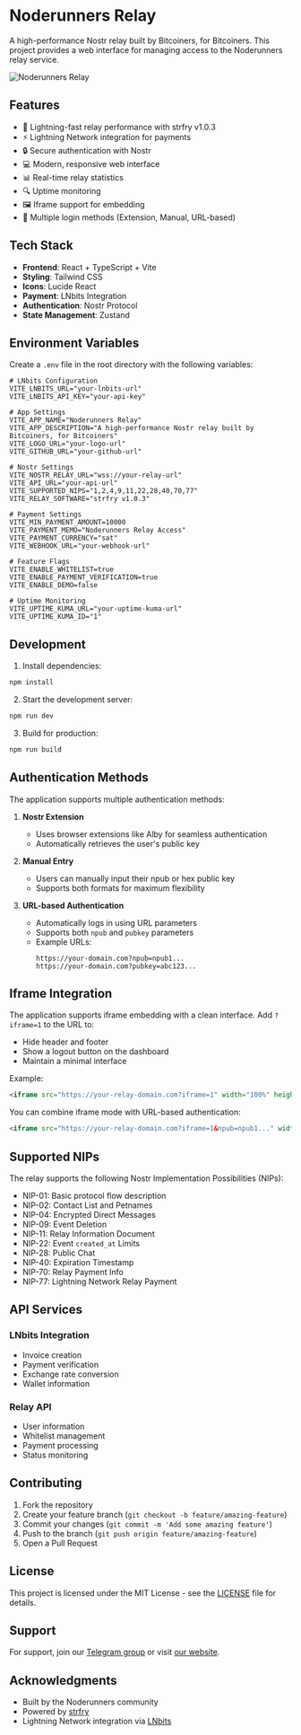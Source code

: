 # Noderunners Relay

A high-performance Nostr relay built by Bitcoiners, for Bitcoiners. This project provides a web interface for managing access to the Noderunners relay service.

![Noderunners Relay](https://cdn.azzamo.net/5cc03420a18166ef7a20b1e6b7dad240ad7d634824649643c80d74a924062258.png)

## Features

- 🚀 Lightning-fast relay performance with strfry v1.0.3
- ⚡ Lightning Network integration for payments
- 🔒 Secure authentication with Nostr
- 💻 Modern, responsive web interface
- 📊 Real-time relay statistics
- 🔍 Uptime monitoring
- 🖼️ Iframe support for embedding
- 🔑 Multiple login methods (Extension, Manual, URL-based)

## Tech Stack

- **Frontend**: React + TypeScript + Vite
- **Styling**: Tailwind CSS
- **Icons**: Lucide React
- **Payment**: LNbits Integration
- **Authentication**: Nostr Protocol
- **State Management**: Zustand

## Environment Variables

Create a `.env` file in the root directory with the following variables:

```env
# LNbits Configuration
VITE_LNBITS_URL="your-lnbits-url"
VITE_LNBITS_API_KEY="your-api-key"

# App Settings
VITE_APP_NAME="Noderunners Relay"
VITE_APP_DESCRIPTION="A high-performance Nostr relay built by Bitcoiners, for Bitcoiners"
VITE_LOGO_URL="your-logo-url"
VITE_GITHUB_URL="your-github-url"

# Nostr Settings
VITE_NOSTR_RELAY_URL="wss://your-relay-url"
VITE_API_URL="your-api-url"
VITE_SUPPORTED_NIPS="1,2,4,9,11,22,28,40,70,77"
VITE_RELAY_SOFTWARE="strfry v1.0.3"

# Payment Settings
VITE_MIN_PAYMENT_AMOUNT=10000
VITE_PAYMENT_MEMO="Noderunners Relay Access"
VITE_PAYMENT_CURRENCY="sat"
VITE_WEBHOOK_URL="your-webhook-url"

# Feature Flags
VITE_ENABLE_WHITELIST=true
VITE_ENABLE_PAYMENT_VERIFICATION=true
VITE_ENABLE_DEMO=false

# Uptime Monitoring
VITE_UPTIME_KUMA_URL="your-uptime-kuma-url"
VITE_UPTIME_KUMA_ID="1"
```

## Development

1. Install dependencies:
```bash
npm install
```

2. Start the development server:
```bash
npm run dev
```

3. Build for production:
```bash
npm run build
```

## Authentication Methods

The application supports multiple authentication methods:

1. **Nostr Extension**
   - Uses browser extensions like Alby for seamless authentication
   - Automatically retrieves the user's public key

2. **Manual Entry**
   - Users can manually input their npub or hex public key
   - Supports both formats for maximum flexibility

3. **URL-based Authentication**
   - Automatically logs in using URL parameters
   - Supports both `npub` and `pubkey` parameters
   - Example URLs:
     ```
     https://your-domain.com?npub=npub1...
     https://your-domain.com?pubkey=abc123...
     ```

## Iframe Integration

The application supports iframe embedding with a clean interface. Add `?iframe=1` to the URL to:
- Hide header and footer
- Show a logout button on the dashboard
- Maintain a minimal interface

Example:
```html
<iframe src="https://your-relay-domain.com?iframe=1" width="100%" height="600px"></iframe>
```

You can combine iframe mode with URL-based authentication:
```html
<iframe src="https://your-relay-domain.com?iframe=1&npub=npub1..." width="100%" height="600px"></iframe>
```

## Supported NIPs

The relay supports the following Nostr Implementation Possibilities (NIPs):
- NIP-01: Basic protocol flow description
- NIP-02: Contact List and Petnames
- NIP-04: Encrypted Direct Messages
- NIP-09: Event Deletion
- NIP-11: Relay Information Document
- NIP-22: Event `created_at` Limits
- NIP-28: Public Chat
- NIP-40: Expiration Timestamp
- NIP-70: Relay Payment Info
- NIP-77: Lightning Network Relay Payment

## API Services

### LNbits Integration
- Invoice creation
- Payment verification
- Exchange rate conversion
- Wallet information

### Relay API
- User information
- Whitelist management
- Payment processing
- Status monitoring

## Contributing

1. Fork the repository
2. Create your feature branch (`git checkout -b feature/amazing-feature`)
3. Commit your changes (`git commit -m 'Add some amazing feature'`)
4. Push to the branch (`git push origin feature/amazing-feature`)
5. Open a Pull Request

## License

This project is licensed under the MIT License - see the [LICENSE](LICENSE) file for details.

## Support

For support, join our [Telegram group](https://t.me/noderunners) or visit [our website](https://noderunners.network).

## Acknowledgments

- Built by the Noderunners community
- Powered by [strfry](https://github.com/hoytech/strfry)
- Lightning Network integration via [LNbits](https://lnbits.com)